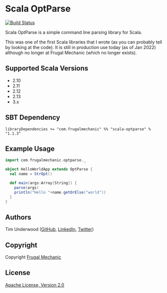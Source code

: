 Scala OptParse
==============

[![Build Status](https://github.com/tpunder/scala-optparse/actions/workflows/build.yml/badge.svg)](https://github.com/tpunder/scala-optparse/actions/workflows/build.yml)

Scala OptParse is a simple command line parsing library for Scala.

This was one of the first Scala libraries that I wrote (as you can probably tell
by looking at the code). It is still in production use today (as of Jan 2022) 
although no longer at Frugal Mechanic (which no longer exists).

Supported Scala Versions
------------------------

 - 2.10
 - 2.11
 - 2.12
 - 2.13
 - 3.x

SBT Dependency
--------------
    libraryDependencies += "com.frugalmechanic" %% "scala-optparse" % "1.1.3"

Example Usage
-------------

```scala
import com.frugalmechanic.optparse._

object HelloWorldApp extends OptParse {
  val name = StrOpt()

  def main(args:Array[String]) {
    parse(args)
    println("Hello "+name.getOrElse("world"))
  }
}
```

Authors
-------

Tim Underwood (<a href="https://github.com/tpunder" rel="author">GitHub</a>, <a href="https://www.linkedin.com/in/tpunder" rel="author">LinkedIn</a>, <a href="https://twitter.com/tpunder" rel="author">Twitter</a>)

Copyright
---------

Copyright [Frugal Mechanic](http://frugalmechanic.com)

License
-------

[Apache License, Version 2.0](http://www.apache.org/licenses/LICENSE-2.0.txt)
